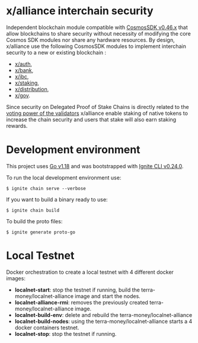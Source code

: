 # x/alliance interchain security

Independent blockchain module compatible with [CosmosSDK v0.46.x](https://github.com/cosmos/cosmos-sdk) that allow blockchains to share security without  necessity of modifying the core Cosmos SDK modules nor share any hardware resources. By design, x/alliance use the following CosmosSDK modules to implement interchain security to a new or existing blockchain :

- [x/auth](https://github.com/cosmos/cosmos-sdk/blob/main/x/auth/README.md),
- [x/bank](https://github.com/cosmos/cosmos-sdk/blob/main/x/bank/README.md),
- [x/ibc](https://github.com/cosmos/ibc-go#ibc-go),
- [x/staking](https://github.com/cosmos/cosmos-sdk/blob/main/x/staking/README.md), 
- [x/distribution](https://github.com/cosmos/cosmos-sdk/blob/main/x/distribution/README.md), 
- [x/gov](https://github.com/cosmos/cosmos-sdk/blob/main/x/gov/README.md).

Since security on Delegated Proof of Stake Chains is directly related to the [voting power of the validators](https://docs.tendermint.com/v0.34/tendermint-core/validators.html#validators) x/alliance enable staking of native tokens to increase the chain security and users that stake will also earn staking rewards.

# Development environment

This project uses [Go v1.18](https://go.dev/dl/) and was bootstrapped with [Ignite CLI v0.24.0](https://docs.ignite.com/). 

To run the local development environment use:
```
$ ignite chain serve --verbose
```

If you want to build a binary ready to use:
```
$ ignite chain build
```

To build the proto files:
```
$ ignite generate proto-go
```


# Local Testnet 

Docker orchestration to create a local testnet with 4 different docker images:

- **localnet-start**: stop the testnet if running, build the terra-money/localnet-alliance image and start the nodes.
- **localnet-alliance-rmi**: removes the previously created terra-money/localnet-alliance image.
- **localnet-build-env**: delete and rebuild the terra-money/localnet-alliance
- **localnet-build-nodes**: using the terra-money/localnet-alliance starts a 4 docker containers testnet.
- **localnet-stop**: stop the testnet if running.